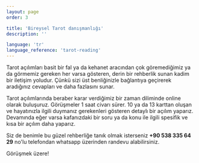 ```yaml
---
layout: page
order: 3

title: 'Bireysel Tarot danışmanlığı'
description: ''

language: 'tr'
language_reference: 'tarot-reading'
---
```


Tarot açılımları basit bir fal ya da kehanet aracından çok göremediğimiz ya da görmemiz gereken her varsa gösteren, derin bir rehberlik sunan kadim bir iletişim yoludur. Çünkü sizi üst benliğinizle bağlantıya geçirerek aradığınız cevapları ve daha fazlasını sunar.

Tarot açılımlarında beraber karar verdiğimiz bir zaman diliminde online olarak buluşuruz. Görüşmeler 1 saat civarı sürer. 10 ya da 13 karttan oluşan ve hayatınızla ilgili duymanız gerekenleri gösteren detaylı bir açılım yaparız.  Devamında eğer varsa kafanızdaki bir soru ya da konu ile ilgili spesifik ve kısa bir açılım daha yaparız.

Siz de benimle bu güzel rehberliğe tanık olmak isterseniz **+90 538 335 64 29** no'lu telefondan whatsapp üzerinden randevu alabilirsiniz.

Görüşmek üzere!